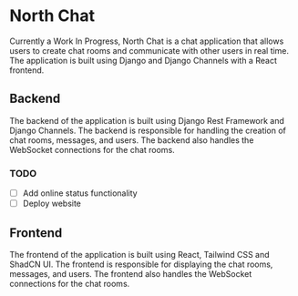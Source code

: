 # North Chat

Currently a Work In Progress, North Chat is a chat application that allows users to create chat rooms and communicate with other users in real time. The application is built using Django and Django Channels with a React frontend.

## Backend

The backend of the application is built using Django Rest Framework and Django Channels. The backend is responsible for handling the creation of chat rooms, messages, and users. The backend also handles the WebSocket connections for the chat rooms.

### TODO

- [ ] Add online status functionality
- [ ] Deploy website

## Frontend

The frontend of the application is built using React, Tailwind CSS and ShadCN UI. The frontend is responsible for displaying the chat rooms, messages, and users. The frontend also handles the WebSocket connections for the chat rooms.
